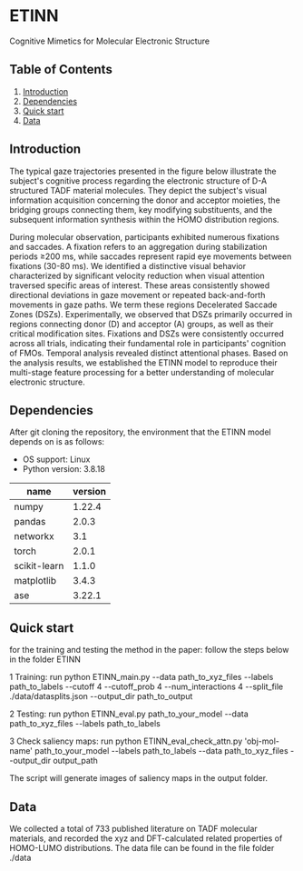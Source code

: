 # ETINN
Cognitive Mimetics for Molecular Electronic Structure

## Table of Contents

1. [Introduction](#introduction)   
2. [Dependencies](#setup)      
3. [Quick start](#quickstart)   
4. [Data](#data)

## Introduction <a name="introduction"></a>
The typical gaze trajectories presented in the figure below illustrate the subject's cognitive process regarding the electronic structure of D-A structured TADF material molecules. They depict the subject's visual information acquisition concerning the donor and acceptor moieties, the bridging groups connecting them, key modifying substituents, and the subsequent information synthesis within the HOMO distribution regions.

During molecular observation, participants exhibited numerous fixations and saccades. A fixation refers to an aggregation during stabilization periods ≥200 ms, while saccades represent rapid eye movements between fixations (30-80 ms). We identified a distinctive visual behavior characterized by significant velocity reduction when visual attention traversed specific areas of interest. These areas consistently showed directional deviations in gaze movement or repeated back-and-forth movements in gaze paths. We term these regions Decelerated Saccade Zones (DSZs). Experimentally, we observed that DSZs primarily occurred in regions connecting donor (D) and acceptor (A) groups, as well as their critical modification sites. Fixations and DSZs were consistently occurred across all trials, indicating their fundamental role in participants' cognition of FMOs. Temporal analysis revealed distinct attentional phases. Based on the analysis results, we established the ETINN model to reproduce their multi-stage feature processing for a better understanding of molecular electronic structure.


## Dependencies <a name="setup"></a>
After git cloning the repository, the environment that the ETINN model depends on is as follows:

* OS support: Linux
* Python version: 3.8.18

| name         | version |
| ------------ | ---- |
| numpy        | 1.22.4 |
| pandas       | 2.0.3 |
| networkx     | 3.1 |
| torch | 2.0.1 |
| scikit-learn      | 1.1.0 |
| matplotlib      | 3.4.3 |
| ase             | 3.22.1 |

## Quick start <a name="quickstart"></a>
for the training and testing the method in the paper:
follow the steps below in the folder ETINN 

1 Training: run python ETINN_main.py --data path_to_xyz_files --labels path_to_labels --cutoff 4 --cutoff_prob 4 --num_interactions 4 --split_file ./data/datasplits.json --output_dir  path_to_output

2 Testing: run python ETINN_eval.py path_to_your_model --data path_to_xyz_files --labels path_to_labels

3 Check saliency maps: run python ETINN_eval_check_attn.py 'obj-mol-name' path_to_your_model --labels path_to_labels --data path_to_xyz_files --output_dir output_path

The script will generate images of saliency maps in the output folder.

## Data <a name="data"></a>
We collected a total of 733 published literature on TADF molecular materials, and recorded the xyz and DFT-calculated related properties of HOMO-LUMO distributions.
The data file can be found in the file folder ./data
